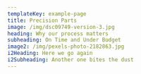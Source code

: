 ```yaml
---
templateKey: example-page
title: Precision Parts
image: /img/dsc09749-version-3.jpg
heading: Why our process matters
subheading: On Time and Under Budget
image2: /img/pexels-photo-2182863.jpg
i2Heading: Here we go again
i2Subheading: Another one bites the dust
---
```


